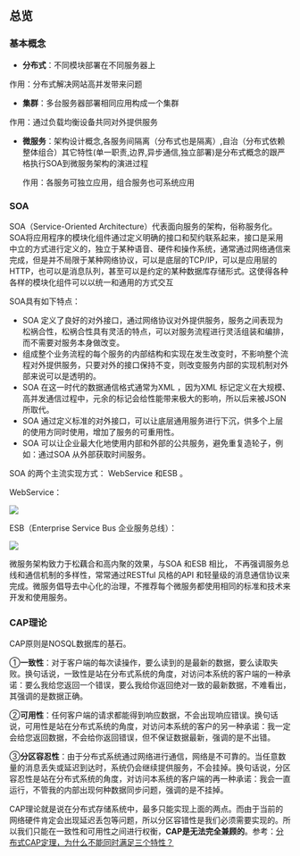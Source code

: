 ## 总览

### 基本概念

- **分布式**：不同模块部署在不同服务器上
  
作用：分布式解决网站高并发带来问题
  
- **集群**：多台服务器部署相同应用构成一个集群
  
作用：通过负载均衡设备共同对外提供服务
  
- **微服务**：架构设计概念,各服务间隔离（分布式也是隔离）,自治（分布式依赖整体组合）其它特性(单一职责,边界,异步通信,独立部署)是分布式概念的跟严格执行SOA到微服务架构的演进过程

  作用：各服务可独立应用，组合服务也可系统应用

### SOA

SOA（Service-Oriented Architecture）代表面向服务的架构，俗称服务化。SOA将应用程序的模块化组件通过定义明确的接口和契约联系起来，接口是采用中立的方式进行定义的，独立于某种语音、硬件和操作系统，通常通过网络通信来完成，但是并不局限于某种网络协议，可以是底层的TCP/IP，可以是应用层的HTTP，也可以是消息队列，甚至可以是约定的某种数据库存储形式。这使得各种各样的模块化组件可以以统一和通用的方式交互

SOA具有如下特点：

- SOA 定义了良好的对外接口，通过网络协议对外提供服务，服务之间表现为松祸合性，松祸合性具有灵活的特点，可以对服务流程进行灵活组装和编排，而不需要对服务本身做改变。
-  组成整个业务流程的每个服务的内部结构和实现在发生改变时，不影响整个流程对外提供服务，只要对外的接口保持不变，则改变服务内部的实现机制对外部来说可以是透明的。
-  SOA 在这一时代的数据通信格式通常为XML ，因为XML 标记定义在大规模、高并发通信过程中，元余的标记会给性能带来极大的影响，所以后来被JSON 所取代。
-  SOA 通过定义标准的对外接口，可以让底层通用服务进行下沉，供多个上层的使用方同时使用，增加了服务的可重用性。
- SOA 可以让企业最大化地使用内部和外部的公共服务，避免重复造轮子，例如：通过SOA 从外部获取时间服务。

SOA 的两个主流实现方式： WebService 和ESB 。

WebService：

<div>
    <image src="../res/img/webservice.png"></image>    
</div>

ESB（Enterprise Service Bus 企业服务总线）：

<div>
    <image src="../res/img/ESB.png"></image>
</div>

微服务架构致力于松藕合和高内聚的效果，与SOA 和ESB 相比， 不再强调服务总线和通信机制的多样性，常常通过RESTful 风格的API 和轻量级的消息通信协议来完成。微服务倡导去中心化的治理，不推荐每个微服务都使用相同的标准和技术来开发和使用服务。

### CAP理论

CAP原则是NOSQL数据库的基石。

①**一致性**：对于客户端的每次读操作，要么读到的是最新的数据，要么读取失败。换句话说，一致性是站在分布式系统的角度，对访问本系统的客户端的一种承诺：要么我给您返回一个错误，要么我给你返回绝对一致的最新数据，不难看出，其强调的是数据正确。

②**可用性**：任何客户端的请求都能得到响应数据，不会出现响应错误。换句话说，可用性是站在分布式系统的角度，对访问本系统的客户的另一种承诺：我一定会给您返回数据，不会给你返回错误，但不保证数据最新，强调的是不出错。

③**分区容忍性**：由于分布式系统通过网络进行通信，网络是不可靠的。当任意数量的消息丢失或延迟到达时，系统仍会继续提供服务，不会挂掉。换句话说，分区容忍性是站在分布式系统的角度，对访问本系统的客户端的再一种承诺：我会一直运行，不管我的内部出现何种数据同步问题，强调的是不挂掉。

CAP理论就是说在分布式存储系统中，最多只能实现上面的两点。而由于当前的网络硬件肯定会出现延迟丢包等问题，所以分区容错性是我们必须需要实现的。所以我们只能在一致性和可用性之间进行权衡，**CAP是无法完全兼顾的**。参考：[分布式CAP定理，为什么不能同时满足三个特性？](https://blog.csdn.net/yeyazhishang/article/details/80758354)
